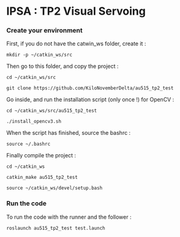 # IPSA : TP2 Visual Servoing
### Create your environment

First, if you do not have the catwin_ws folder, create it : 

`mkdir -p ~/catkin_ws/src`

Then go to this folder, and copy the project : 

`cd ~/catkin_ws/src`

`git clone https://github.com/KiloNovemberDelta/au515_tp2_test`

Go inside, and run the installation script (only once !) for OpenCV : 

`cd ~/catkin_ws/src/au515_tp2_test`

`./install_opencv3.sh`

When the script has finished, source the bashrc : 

`source ~/.bashrc` 

Finally compile the project : 

`cd ~/catkin_ws`

`catkin_make au515_tp2_test`

`source ~/catkin_ws/devel/setup.bash` 



### Run the code

To run the code with the runner and the follower : 

`roslaunch au515_tp2_test test.launch`
